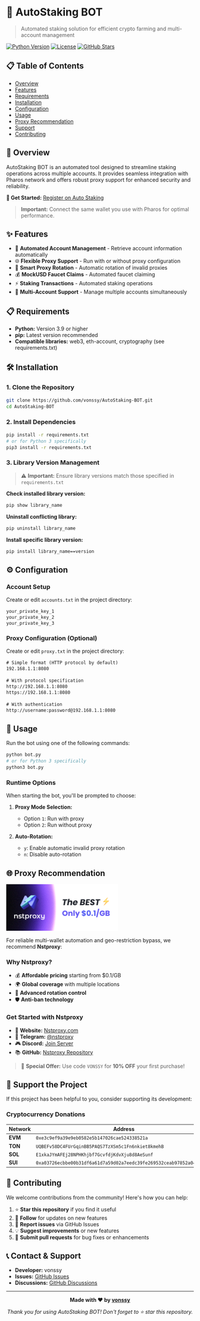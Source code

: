 # 🚀 AutoStaking BOT

> Automated staking solution for efficient crypto farming and multi-account management

[![Python Version](https://img.shields.io/badge/python-3.9+-blue.svg)](https://www.python.org/downloads/)
[![License](https://img.shields.io/badge/license-MIT-green.svg)](LICENSE)
[![GitHub Stars](https://img.shields.io/github/stars/vonssy/AutoStaking-BOT.svg)](https://github.com/vonssy/AutoStaking-BOT/stargazers)

## 📋 Table of Contents

- [Overview](#overview)
- [Features](#features)
- [Requirements](#requirements)
- [Installation](#installation)
- [Configuration](#configuration)
- [Usage](#usage)
- [Proxy Recommendation](#proxy-recommendation)
- [Support](#support)
- [Contributing](#contributing)

## 🎯 Overview

AutoStaking BOT is an automated tool designed to streamline staking operations across multiple accounts. It provides seamless integration with Pharos network and offers robust proxy support for enhanced security and reliability.

**🔗 Get Started:** [Register on Auto Staking](https://autostaking.pro/?env=pharos)

> **Important:** Connect the same wallet you use with Pharos for optimal performance.

## ✨ Features

- 🔄 **Automated Account Management** - Retrieve account information automatically
- 🌐 **Flexible Proxy Support** - Run with or without proxy configuration
- 🔀 **Smart Proxy Rotation** - Automatic rotation of invalid proxies
- 💰 **MockUSD Faucet Claims** - Automated faucet claiming
- ⚡ **Staking Transactions** - Automated staking operations
- 👥 **Multi-Account Support** - Manage multiple accounts simultaneously

## 📋 Requirements

- **Python:** Version 3.9 or higher
- **pip:** Latest version recommended
- **Compatible libraries:** web3, eth-account, cryptography (see requirements.txt)

## 🛠 Installation

### 1. Clone the Repository

```bash
git clone https://github.com/vonssy/AutoStaking-BOT.git
cd AutoStaking-BOT
```

### 2. Install Dependencies

```bash
pip install -r requirements.txt
# or for Python 3 specifically
pip3 install -r requirements.txt
```

### 3. Library Version Management

> ⚠️ **Important:** Ensure library versions match those specified in `requirements.txt`

**Check installed library version:**
```bash
pip show library_name
```

**Uninstall conflicting library:**
```bash
pip uninstall library_name
```

**Install specific library version:**
```bash
pip install library_name==version
```

## ⚙️ Configuration

### Account Setup

Create or edit `accounts.txt` in the project directory:

```
your_private_key_1
your_private_key_2
your_private_key_3
```

### Proxy Configuration (Optional)

Create or edit `proxy.txt` in the project directory:

```
# Simple format (HTTP protocol by default)
192.168.1.1:8080

# With protocol specification
http://192.168.1.1:8080
https://192.168.1.1:8080

# With authentication
http://username:password@192.168.1.1:8080
```

## 🚀 Usage

Run the bot using one of the following commands:

```bash
python bot.py
# or for Python 3 specifically
python3 bot.py
```

### Runtime Options

When starting the bot, you'll be prompted to choose:

1. **Proxy Mode Selection:**
   - Option `1`: Run with proxy
   - Option `2`: Run without proxy

2. **Auto-Rotation:** 
   - `y`: Enable automatic invalid proxy rotation
   - `n`: Disable auto-rotation

## 🌐 Proxy Recommendation

<div align="left">
  <img src="images/banner.png" alt="NST Proxy Banner" width="300">
</div>

For reliable multi-wallet automation and geo-restriction bypass, we recommend **Nstproxy**:

### Why Nstproxy?
- 💰 **Affordable pricing** starting from $0.1/GB
- 🌍 **Global coverage** with multiple locations
- 🔄 **Advanced rotation control**
- 🛡️ **Anti-ban technology**

### Get Started with Nstproxy
- 🔗 **Website:** [Nstproxy.com](https://www.nstproxy.com/?utm_source=vonssy)
- 💬 **Telegram:** [@nstproxy](https://t.me/nstproxy)
- 🎮 **Discord:** [Join Server](https://discord.gg/5jjWCAmvng)
- 📚 **GitHub:** [Nstproxy Repository](https://github.com/Nstproxy)

> 🎁 **Special Offer:** Use code `VONSSY` for **10% OFF** your first purchase!

## 💖 Support the Project

If this project has been helpful to you, consider supporting its development:

### Cryptocurrency Donations

| Network | Address |
|---------|---------|
| **EVM** | `0xe3c9ef9a39e9eb0582e5b147026cae524338521a` |
| **TON** | `UQBEFv58DC4FUrGqinBB5PAQS7TzXSm5c1Fn6nkiet8kmehB` |
| **SOL** | `E1xkaJYmAFEj28NPHKhjbf7GcvfdjKdvXju8d8AeSunf` |
| **SUI** | `0xa03726ecbbe00b31df6a61d7a59d02a7eedc39fe269532ceab97852a04cf3347` |

## 🤝 Contributing

We welcome contributions from the community! Here's how you can help:

1. ⭐ **Star this repository** if you find it useful
2. 👥 **Follow** for updates on new features
3. 🐛 **Report issues** via GitHub Issues
4. 💡 **Suggest improvements** or new features
5. 🔧 **Submit pull requests** for bug fixes or enhancements

## 📞 Contact & Support

- **Developer:** vonssy
- **Issues:** [GitHub Issues](https://github.com/vonssy/AutoStaking-BOT/issues)
- **Discussions:** [GitHub Discussions](https://github.com/vonssy/AutoStaking-BOT/discussions)

---

<div align="center">

**Made with ❤️ by [vonssy](https://github.com/vonssy)**

*Thank you for using AutoStaking BOT! Don't forget to ⭐ star this repository.*

</div>